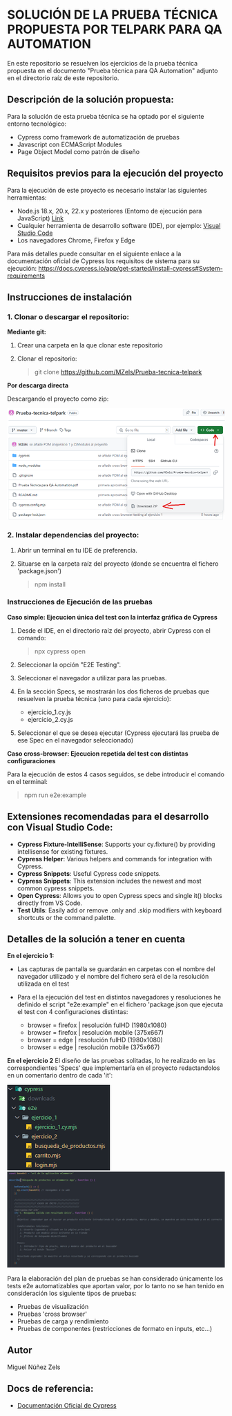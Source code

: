 # SOLUCIÓN DE LA PRUEBA TÉCNICA PROPUESTA POR TELPARK PARA QA AUTOMATION

En este repositorio se resuelven los ejercicios de la prueba técnica propuesta en el documento "Prueba técnica para QA Automation" adjunto en el directorio raíz de este repositorio.

## Descripción de la solución propuesta:

Para la solución de esta prueba técnica se ha optado por el siguiente entorno tecnológico:

* Cypress como framework de automatización de pruebas
* Javascript con ECMAScript Modules
* Page Object Model como patrón de diseño

## Requisitos previos para la ejecución del proyecto

Para la ejecución de este proyecto es necesario instalar las siguientes herramientas:

* Node.js 18.x, 20.x, 22.x y posteriores (Entorno de ejecución para JavaScript) [Link](https://nodejs.org/)
* Cualquier herramienta de desarrollo software (IDE), por ejemplo: [Visual Studio Code](https://code.visualstudio.com/Download)
* Los navegadores Chrome, Firefox y Edge

Para más detalles puede consultar en el siguiente enlace a la documentación oficial de Cypress los requisitos de sistema para su ejecución:
https://docs.cypress.io/app/get-started/install-cypress#System-requirements

## Instrucciones de instalación

### 1. Clonar o descargar el repositorio:

**Mediante git:**

1. Crear una carpeta en la que clonar este repositorio
2. Clonar el repositorio: 

    > git clone https://github.com/MZels/Prueba-tecnica-telpark

**Por descarga directa**

Descargando el proyecto como zip:

![Descargar zip del proyecto](https://github.com/MZels/Prueba-tecnica-telpark/blob/master/capturas/captura_download_zip.png?raw=true)

### 2. Instalar dependencias del proyecto:

1. Abrir un terminal en tu IDE de preferencia.
2. Situarse en la carpeta raíz del proyecto (donde se encuentra el fichero 'package.json')

    > npm install

### Instrucciones de Ejecución de las pruebas

**Caso simple: Ejecucion única del test con la interfaz gráfica de Cypress**

1. Desde el IDE, en el directorio raíz del proyecto, abrir Cypress con el comando:

    > npx cypress open
   
2. Seleccionar la opción "E2E Testing".
3. Seleccionar el navegador a utilizar para las pruebas.
4. En la sección Specs, se mostrarán los dos ficheros de pruebas que resuelven la prueba técnica (uno para cada ejercicio):

    * ejercicio_1.cy.js
    * ejercicio_2.cy.js
   
5. Seleccionar el que se desea ejecutar (Cypress ejecutará las prueba de ese Spec en el navegador seleccionado)

**Caso cross-browser: Ejecucion repetida del test con distintas configuraciones**

Para la ejecución de estos 4 casos seguidos, se debe introducir el comando en el terminal:

> npm run e2e:example

## Extensiones recomendadas para el desarrollo con Visual Studio Code:

* **Cypress Fixture-IntelliSense**: Supports your cy.fixture() by providing intellisense for existing fixtures.
* **Cypress Helper**: Various helpers and commands for integration with Cypress.
* **Cypress Snippets**: Useful Cypress code snippets.
* **Cypress Snippets**: This extension includes the newest and most common cypress snippets.
* **Open Cypress**: Allows you to open Cypress specs and single it() blocks directly from VS Code.
* **Test Utils**: Easily add or remove .only and .skip modifiers with keyboard shortcuts or the command palette.


## Detalles de la solución a tener en cuenta

**En el ejercicio 1:**

* Las capturas de pantalla se guardarán en carpetas con el nombre del navegador utilizado y el nombre del fichero será el de la resolución utilizada en el test

* Para el la ejecución del test en distintos navegadores y resoluciones he definido el script "e2e:example" en el fichero 'package.json que ejecuta el test con 4 configuraciones distintas:

    - browser = firefox | resolución fulHD (1980x1080)
    - browser = firefox | resolución mobile (375x667)
    - browser = edge | resolución fulHD (1980x1080)
    - browser = edge | resolución mobile (375x667)


**En el ejercicio 2**
El diseño de las pruebas solitadas, lo he realizado en las correspondientes 'Specs' que implementaría en el proyecto redactandolos en un comentario dentro de cada 'it':

![specs para el ejercicio 2](https://github.com/MZels/Prueba-tecnica-telpark/blob/master/capturas/estructura_specs.png?raw=true)
![ejemplo de spec del ejercicio 2](https://github.com/MZels/Prueba-tecnica-telpark/blob/master/capturas/ejemplo_spec.png?raw=true)

Para la elaboración del plan de pruebas se han considerado únicamente los tests e2e automatizables que aportan valor, por lo tanto no se han tenido en consideración los siguiente tipos de pruebas:

* Pruebas de visualización
* Pruebas 'cross browser'
* Pruebas de carga y rendimiento
* Pruebas de componentes (restricciones de formato en inputs, etc...)

## Autor

Miguel Núñez Zels

## Docs de referencia:

* [Documentación Oficial de Cypress](https://docs.cypress.io/guides)
